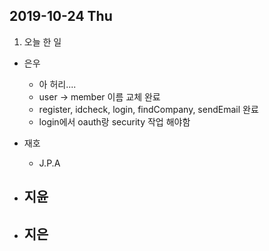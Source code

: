 ## 2019-10-24 Thu

1. 오늘 한 일
- 은우
    - 아 허리....
    - user -> member 이름 교체 완료
    - register, idcheck, login, findCompany, sendEmail 완료
    - login에서 oauth랑 security 작업 해야함

- 재호
    - J.P.A

- 지윤
  - 

- 지은
  - 